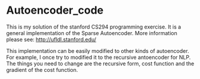 Autoencoder_code
================
This is my solution of the stanford CS294 programming exercise. It is a general implementation of the Sparse Autoencoder. More information please see: http://ufldl.stanford.edu/

This implementation can be easily modified to other kinds of autoencoder. For example, I once try to modified it to the recursive antoencoder for NLP. The things you need to change are the recursive form, cost function and the gradient of the cost function.
